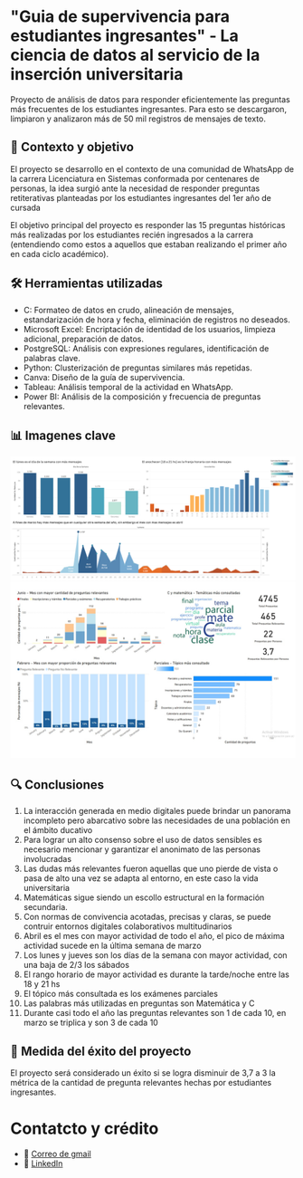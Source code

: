 # "Guia de supervivencia para estudiantes ingresantes" - La ciencia de datos al servicio de la inserción universitaria

Proyecto de análisis de datos para responder eficientemente las preguntas más frecuentes de los estudiantes ingresantes. Para esto se descargaron, limpiaron y analizaron más de 50 mil registros de mensajes de texto.

## 📖 Contexto y objetivo

El proyecto se desarrollo en el contexto de una comunidad de WhatsApp de la carrera Licenciatura en Sistemas conformada por centenares de personas, la idea surgió ante la necesidad de responder preguntas retiterativas planteadas por los estudiantes ingresantes del 1er año de cursada

El objetivo principal del proyecto es responder las 15 preguntas históricas más realizadas por los estudiantes recién ingresados a la carrera (entendiendo como estos a aquellos que estaban realizando el primer año en cada ciclo académico).

## 🛠 Herramientas utilizadas

- C: Formateo de datos en crudo, alineación de mensajes, estandarización de hora y fecha, eliminación de registros no deseados.
- Microsoft Excel: Encriptación de identidad de los usuarios, limpieza adicional, preparación de datos.
- PostgreSQL: Análisis con expresiones regulares, identificación de palabras clave.
- Python: Clusterización de preguntas similares más repetidas.
- Canva: Diseño de la guía de supervivencia.
- Tableau: Análisis temporal de la actividad en WhatsApp.
- Power BI: Análisis de la composición y frecuencia de preguntas relevantes.

## 📊 Imagenes clave
![](https://github.com/nnaceli/guia_de_supervivencia-/blob/master/dashboards/Distribucion_total_de_mensajes%20_TABLEAU.jpg)
![](https://github.com/nnaceli/guia_de_supervivencia-/blob/master/dashboards/mensajes-preguntas-POWER_BI.jpg)

## 🔍 Conclusiones

1. La interacción generada en medio digitales puede brindar un panorama incompleto pero abarcativo sobre las necesidades de una población en el ámbito ducativo
2. Para lograr un alto consenso sobre el uso de datos sensibles es necesario mencionar y garantizar el anonimato de las personas involucradas
3. Las dudas más relevantes fueron aquellas que uno pierde de vista o pasa de alto una vez se adapta al entorno, en este caso la vida universitaria
4. Matemáticas sigue siendo un escollo estructural en la formación secundaria.
5. Con normas de convivencia acotadas, precisas y claras, se puede contruir entornos digitales colaborativos multitudinarios
7. Abril es el mes con mayor actividad de todo el año, el pico de máxima actividad sucede en la última semana de marzo
8. Los lunes y jueves son los días de la semana con mayor actividad, con una baja de 2/3 los sábados
9. El rango horario de mayor actividad es durante la tarde/noche entre las 18 y 21 hs
10. El tópico más consultada es los exámenes parciales
11. Las palabras más utilizadas en preguntas son Matemática y C
12. Durante casi todo el año las preguntas relevantes son 1 de cada 10, en marzo se triplica y son 3 de cada 10

## 🚀 Medida del éxito del proyecto

El proyecto será considerado un éxito si se logra disminuir de 3,7 a 3 la métrica de la cantidad de pregunta relevantes hechas por estudiantes ingresantes.

# Contatcto y crédito
- 📧 [Correo de gmail](naceli.cuenta.profesional@gmail.com)  
- 🔗 [LinkedIn](https://www.linkedin.com/in/nicol%C3%A1s-naceli-38761a1b5/)
